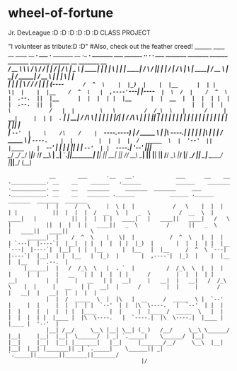 # wheel-of-fortune
Jr. DevLeague :D :D :D :D :D :D CLASS PROJECT


"I volunteer as tribute:D :D"
#Also, check out the feather creed!
  ______   ____    __    ____  __          _______.        ___      .______       _______     __  .__   __.     _______    ___       ______ .___________.   .___  ___.      ___       _______   _______      ______    _______      _______   ______    __       _______   __                                            
 /  __  \  \   \  /  \  /   / |  |        /       |       /   \     |   _  \     |   ____|   |  | |  \ |  |    |   ____|  /   \     /      ||           |   |   \/   |     /   \     |       \ |   ____|    /  __  \  |   ____|    /  _____| /  __  \  |  |     |       \ |  |                                           
|  |  |  |  \   \/    \/   /  |  |       |   (----`      /  ^  \    |  |_)  |    |  |__      |  | |   \|  |    |  |__    /  ^  \   |  ,----'`---|  |----`   |  \  /  |    /  ^  \    |  .--.  ||  |__      |  |  |  | |  |__      |  |  __  |  |  |  | |  |     |  .--.  ||  |                                           
|  |  |  |   \            /   |  |        \   \         /  /_\  \   |      /     |   __|     |  | |  . `  |    |   __|  /  /_\  \  |  |         |  |        |  |\/|  |   /  /_\  \   |  |  |  ||   __|     |  |  |  | |   __|     |  | |_ | |  |  |  | |  |     |  |  |  ||  |                                           
|  `--'  |    \    /\    /    |  `----.----)   |       /  _____  \  |  |\  \----.|  |____    |  | |  |\   |    |  |    /  _____  \ |  `----.    |  |        |  |  |  |  /  _____  \  |  '--'  ||  |____    |  `--'  | |  |        |  |__| | |  `--'  | |  `----.|  '--'  ||__|                                           
 \______/      \__/  \__/     |_______|_______/       /__/     \__\ | _| `._____||_______|   |__| |__| \__|    |__|   /__/     \__\ \______|    |__|        |__|  |__| /__/     \__\ |_______/ |_______|    \______/  |__|         \______|  \______/  |_______||_______/ (__)                                           
                                                                                                                                                                                                                                                                                                                         
                 __       ___      .__   __.             ___      __    __  .___________. __    __    ______   .______           ______    _______    .___________. __    __   _______     _______  _______     ___   .___________. __    __   _______ .______           ______ .______       _______  _______  _______  
                |  |     /   \     |  \ |  |            /   \    |  |  |  | |           ||  |  |  |  /  __  \  |   _  \         /  __  \  |   ____|   |           ||  |  |  | |   ____|   |   ____||   ____|   /   \  |           ||  |  |  | |   ____||   _  \         /      ||   _  \     |   ____||   ____||       \ 
          ______|  |    /  ^  \    |   \|  |           /  ^  \   |  |  |  | `---|  |----`|  |__|  | |  |  |  | |  |_)  |       |  |  |  | |  |__      `---|  |----`|  |__|  | |  |__      |  |__   |  |__     /  ^  \ `---|  |----`|  |__|  | |  |__   |  |_)  |       |  ,----'|  |_)  |    |  |__   |  |__   |  .--.  |
         |______|  |   /  /_\  \   |  . `  |          /  /_\  \  |  |  |  |     |  |     |   __   | |  |  |  | |      /        |  |  |  | |   __|         |  |     |   __   | |   __|     |   __|  |   __|   /  /_\  \    |  |     |   __   | |   __|  |      /        |  |     |      /     |   __|  |   __|  |  |  |  |
                |  |  /  _____  \  |  |\   |  __     /  _____  \ |  `--'  |     |  |     |  |  |  | |  `--'  | |  |\  \----.   |  `--'  | |  |            |  |     |  |  |  | |  |____    |  |     |  |____ /  _____  \   |  |     |  |  |  | |  |____ |  |\  \----.   |  `----.|  |\  \----.|  |____ |  |____ |  '--'  |
                |__| /__/     \__\ |__| \__| (_ )   /__/     \__\ \______/      |__|     |__|  |__|  \______/  | _| `._____|    \______/  |__|            |__|     |__|  |__| |_______|   |__|     |_______/__/     \__\  |__|     |__|  |__| |_______|| _| `._____|    \______|| _| `._____||_______||_______||_______/ 
                                              |/                                                                                                                                                                                                                                                                         